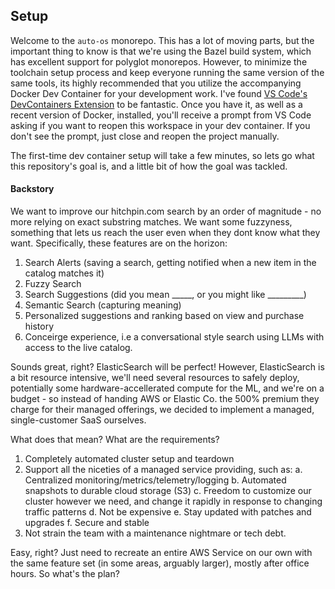 ## Setup

Welcome to the `auto-os` monorepo. This has a lot of moving parts, but the important thing to know is that we're using the Bazel build system, which has excellent support for polyglot monorepos. However, to minimize the toolchain setup process and keep everyone running the same version of the same tools, its highly recommended that you utilize the accompanying Docker Dev Container for your development work. I've found [VS Code's DevContainers Extension](https://marketplace.visualstudio.com/items?itemName=ms-vscode-remote.remote-containers) to be fantastic. Once you have it, as well as a recent version of Docker, installed, you'll receive a prompt from VS Code asking if you want to reopen this workspace in your dev container. If you don't see the prompt, just close and reopen the project manually.

The first-time dev container setup will take a few minutes, so lets go what this repository's goal is, and a little bit of how the goal was tackled.

#### Backstory

We want to improve our hitchpin.com search by an order of magnitude - no more relying on exact substring matches. We want some fuzzyness, something that lets us reach the user even when they dont know what they want. Specifically, these features are on the horizon:
1. Search Alerts (saving a search, getting notified when a new item in the catalog matches it)
2. Fuzzy Search
3. Search Suggestions (did you mean _____, or you might like _________)
4. Semantic Search (capturing meaning)
5. Personalized suggestions and ranking based on view and purchase history
6. Conceirge experience, i.e a conversational style search using LLMs with access to the live catalog.

Sounds great, right? ElasticSearch will be perfect! However, ElasticSearch is a bit resource intensive, we'll need several resources to safely deploy, potentially some hardware-accellerated compute for the ML, and we're on a budget - so instead of handing AWS or Elastic Co. the 500% premium they charge for their managed offerings, we decided to implement a managed, single-customer SaaS ourselves.

What does that mean? What are the requirements?
1. Completely automated cluster setup and teardown
2. Support all the niceties of a managed service providing, such as:
  a. Centralized monitoring/metrics/telemetry/logging
  b. Automated snapshots to durable cloud storage (S3)
  c. Freedom to customize our cluster however we need, and change it rapidly in response to changing traffic patterns
  d. Not be expensive
  e. Stay updated with patches and upgrades
  f. Secure and stable
3. Not strain the team with a maintenance nightmare or tech debt.

Easy, right? Just need to recreate an entire AWS Service on our own with the same feature set (in some areas, arguably larger), mostly after office hours. So what's the plan?

